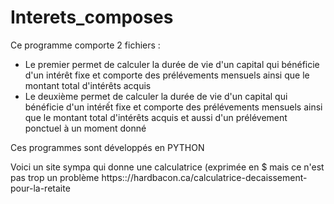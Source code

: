 # Interets_composes
Ce programme comporte 2 fichiers :
* Le premier permet de calculer la durée de vie d'un capital qui bénéficie d'un intérêt fixe et comporte des prélévements mensuels ainsi que le montant total d'intérêts acquis
* Le deuxième permet de calculer la durée de vie d'un capital qui bénéficie d'un intérết fixe et comporte des prélévements mensuels ainsi que le montant total d'intérêts acquis et aussi d'un prélévement ponctuel à un moment donné
  
Ces programmes sont développés en PYTHON

Voici un site sympa qui donne une calculatrice (exprimée en $ mais ce n'est pas trop un problème
     https:://hardbacon.ca/calculatrice-decaissement-pour-la-retaite
